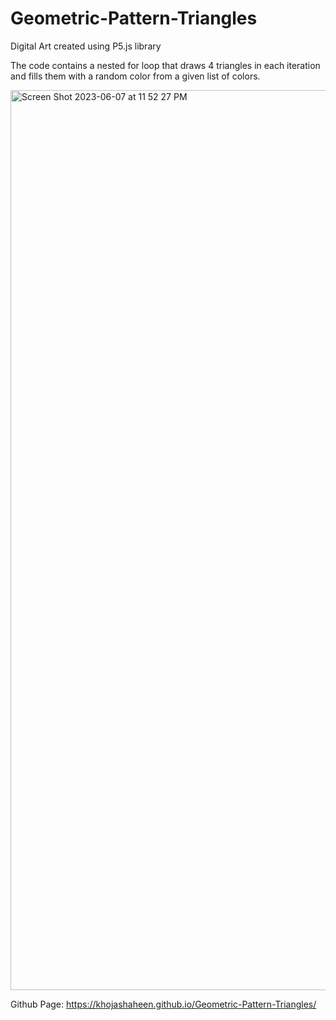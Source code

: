 # Geometric-Pattern-Triangles
Digital Art created using P5.js library

The code contains a nested for loop that draws 4 triangles in each iteration and fills them with a random color from a given list of colors.

<img width="1440" alt="Screen Shot 2023-06-07 at 11 52 27 PM" src="https://github.com/khojashaheen/Geometric-Pattern-Triangles/assets/132402838/e0119434-e1e8-4d67-a820-1f8510fa9952">

Github Page: https://khojashaheen.github.io/Geometric-Pattern-Triangles/
